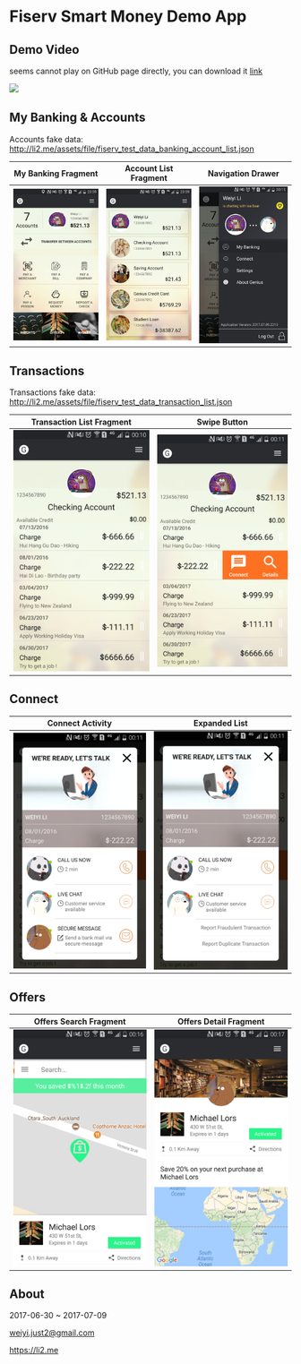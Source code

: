 Fiserv Smart Money Demo App
===========================

## Demo Video

seems cannot play on GitHub page directly, you can download it [link](./README/trlteduoszcMMB29Mweiyi07102017002158.mp4)

<img src="./README/trlteduoszcMMB29Mweiyi07102017002158.mp4" width=300>


## My Banking & Accounts

Accounts fake data: http://li2.me/assets/file/fiserv_test_data_banking_account_list.json


| My Banking Fragment | Account List Fragment | Navigation Drawer |
| --- | :---: | :---: |
| <img src="./README/ui-BankingActivity-07092017235933.png" width=300> | <img src="./README/ui-BankingActivity-07102017000002.png" width=300> | <img src="./README/ui-BankingActivity-07102017001603.png" width=300> |


## Transactions

Transactions fake data: http://li2.me/assets/file/fiserv_test_data_transaction_list.json

| Transaction List Fragment | Swipe Button |
| --- | :---: |
| <img src="./README/ui-BankingActivity-07102017001048.png" width=300> | <img src="./README/ui-BankingActivity-07102017001130.png" width=300> |


## Connect

| Connect Activity | Expanded List |
| --- | :---: |
| <img src="./README/ui-BankingActivity-07102017001143.png" width=300> | <img src="./README/ui-BankingActivity-07102017001204.png" width=300> |


## Offers

| Offers Search Fragment | Offers Detail Fragment |
| --- | :---: |
| <img src="./README/ui-BankingActivity-07102017001640.png" width=300> | <img src="./README/ui-BankingActivity-07102017001720.png" width=300> |


## About

2017-06-30 ~ 2017-07-09

weiyi.just2@gmail.com

https://li2.me

